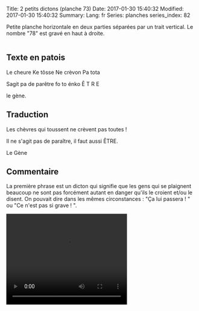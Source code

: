 Title: 2 petits dictons (planche 73)
Date: 2017-01-30 15:40:32
Modified: 2017-01-30 15:40:32
Summary: 
Lang: fr
Series: planches
series_index: 82

Petite planche horizontale en deux parties séparées par un trait vertical. Le nombre "78" est gravé en haut à droite.

<figure class="image-block" style="float: center;">
  <img alt="" src="{static}/images/planche_73.png">
  <figcaption style="max-width: 611px"></figcaption>
</figure>

## Texte en patois
Le cheure Ke tôsse Ne crèvon Pa tota

Sagit pa de parêtre fo to énko  Ê T R E

le gène.


## Traduction
Les chèvres qui toussent ne crèvent pas toutes !

Il ne s'agit pas de paraître, il faut aussi ÊTRE.

Le Gène

## Commentaire
La première phrase est un dicton qui signifie que les gens qui se plaignent beaucoup ne sont pas forcément autant en danger qu'ils le croient et/ou le disent. On pouvait dire dans les mêmes circonstances : "Ça lui passera ! " ou "Ce n'est pas si grave ! ".


<video width="320" height="240" controls>
  <source src="https://d1njpgd0ygatdn.cloudfront.net/video_73.mp4" type="video/mp4">
</video>

